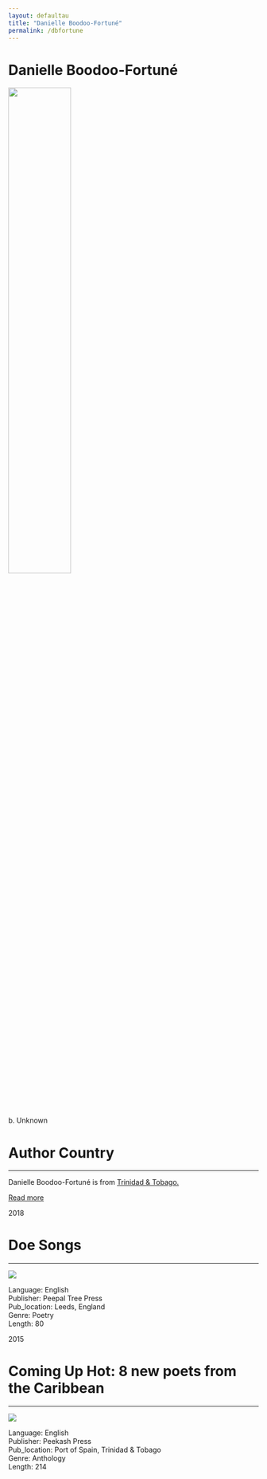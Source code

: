 ```yaml
---
layout: defaultau
title: "Danielle Boodoo-Fortuné"
permalink: /dbfortune
---
```

<!-- partial:index.partial.html -->
<div class="content">
     <h1>Danielle Boodoo-Fortuné</h1>
    <div class="quote">
        <div><img src="https://static.wixstatic.com/media/734e68_53e72daf552c473a8d0a1c29009de381~mv2.jpg/v1/fill/w_399,h_398,al_c,q_80,usm_0.66_1.00_0.01,enc_auto/DSC_0651_edited.jpg" height="50%" width = "50%" class="logo"></div>
    </div>
    <div class="timeline">
        <div style="padding-bottom:100px;"></div>
        <div class="block">
             <div class="date right"><p class="right"> b. Unknown </p></div>
            <div class="dot"></div>
            <div class="left first">
            <div class="author_country">
                <h1>Author Country</h1><hr>
          <div class="aclocation">  <p>Danielle Boodoo-Fortuné is from <a href="{{ site.baseurl }}/62">Trinidad & Tobago.</a></p></div>
              <div class="acreadmore">  <a href="#" target="_blank">Read more</a></div>
            </div>
            </div>
             </div>
     <div class="block">
            <div class="date left"><p class="left">2018</p></div>
            <div class="dot"></div>
            <div class="right hide">
                <h1>Doe Songs</h1><hr>
                <p><img src="https://www.peepaltreepress.com/sites/default/files/styles/book_cover_large/public/9781845234188.jpg?itok=SrfIhX0Z"></p>
                <p>
                Language: English<br/>
                Publisher: Peepal Tree Press<br/>
                Pub_location: Leeds, England<br/>
                Genre: Poetry<br/>
                Length: 80</p>
           </div>
        </div>
     <div class="block">
            <div class="date right"><p class="right">2015</p></div>
            <div class="dot"></div>
            <div class="left hide">
                <h1>Coming Up Hot: 8 new poets from the Caribbean</h1><hr>
                <p><img src="https://www.peepaltreepress.com/sites/default/files/styles/book_cover_large/public/9781845233099_0.jpg?itok=n_GBK0hP"></p>
                <p>
                Language: English<br/>
                Publisher: Peekash Press<br/>
                Pub_location: Port of Spain, Trinidad & Tobago<br/>
                Genre: Anthology<br/>
                Length: 214</p>
           </div>
        </div>
    <!-- partial -->
<script src='https://cdnjs.cloudflare.com/ajax/libs/jquery/3.1.1/jquery.min.js'></script><script  src="{{ site.baseurl }}/assets/js/authorscript.js"></script>